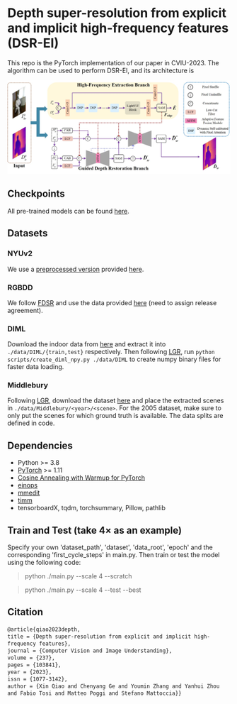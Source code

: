 # Depth super-resolution from explicit and implicit high-frequency features (DSR-EI)
This repo is the PyTorch implementation of our paper in CVIU-2023. The algorithm can be used to perform DSR-EI, and its architecture is

![figure](imgs/architecture.jpg)

## Checkpoints
All pre-trained models can be found [here](https://drive.google.com/drive/folders/1nu2xcxpHrfid1tUjplqwYw1hz-yRFfa0?usp=sharing).

## Datasets
### NYUv2
We use a [preprocessed version](https://drive.google.com/drive/folders/1_1HpmoCsshNCMQdXhSNOq8Y-deIDcbKS?usp=sharing) provided [here](https://github.com/charlesCXK/RGBD_Semantic_Segmentation_PyTorch#data-preparation).
### RGBDD
We follow [FDSR](https://openaccess.thecvf.com/content/CVPR2021/papers/He_Towards_Fast_and_Accurate_Real-World_Depth_Super-Resolution_Benchmark_Dataset_and_CVPR_2021_paper.pdf) and use the data provided [here](https://github.com/lingzhi96/RGB-D-D-Dataset) (need to assign release agreement).
### DIML
Download the indoor data from [here](https://dimlrgbd.github.io) and extract it into `./data/DIML/{train,test}` respectively. Then following [LGR](https://github.com/prs-eth/graph-super-resolution), run `python scripts/create_diml_npy.py ./data/DIML` to create numpy binary files for faster data loading.
### Middlebury
Following [LGR](https://raw.githubusercontent.com/prs-eth/graph-super-resolution/master/README.md), download the dataset [here](https://vision.middlebury.edu/stereo/data/) and place the extracted scenes in `./data/Middlebury/<year>/<scene>`. For the 2005 dataset, make sure to only put the scenes for which ground truth is available. The data splits are defined in code.

## Dependencies
- Python >= 3.8
- [PyTorch](https://pytorch.org/) >= 1.11
- [Cosine Annealing with Warmup for PyTorch](https://github.com/katsura-jp/pytorch-cosine-annealing-with-warmup/blob/master/cosine_annealing_warmup/scheduler.py)
- [einops](https://einops.rocks)
- [mmedit](https://pypi.org/project/mmedit/)
- [timm](https://timm.fast.ai)
- tensorboardX, tqdm, torchsummary, Pillow, pathlib

## Train and Test (take $4\times$ as an example)
Specify your own 'dataset_path', 'dataset', 'data_root', 'epoch' and the corresponding 'first_cycle_steps' in main.py. Then train or test the model using the following code:
> python ./main.py --scale 4 --scratch

> python ./main.py --scale 4 --test --best

## Citation

```
@article{qiao2023depth,
title = {Depth super-resolution from explicit and implicit high-frequency features},
journal = {Computer Vision and Image Understanding},
volume = {237},
pages = {103841},
year = {2023},
issn = {1077-3142},
author = {Xin Qiao and Chenyang Ge and Youmin Zhang and Yanhui Zhou and Fabio Tosi and Matteo Poggi and Stefano Mattoccia}}
```
